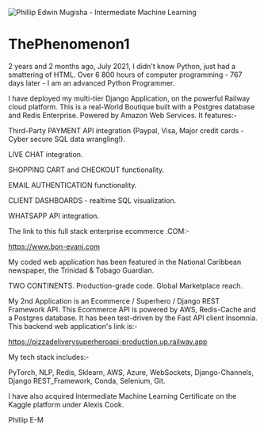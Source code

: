 ![Phillip Edwin Mugisha - Intermediate Machine Learning](https://user-images.githubusercontent.com/96743401/228430592-a377e017-2ef0-4947-94cb-5f36ffd35e50.png)
# ThePhenomenon1

2 years and 2 months ago, July 2021, I didn't know Python, just had a smattering of HTML.
Over 6 800 hours of computer programming - 767 days later - I am an advanced Python Programmer.

I have deployed my multi-tier Django Application, on the powerful Railway cloud platform. 
This is a real-World Boutique built with a Postgres database and Redis Enterprise. Powered by Amazon Web Services. It features:-

Third-Party PAYMENT API integration (Paypal, Visa, Major credit cards - Cyber secure SQL data wrangling!).

LIVE CHAT integration.

SHOPPING CART and CHECKOUT functionality.

EMAIL AUTHENTICATION functionality.

CLIENT DASHBOARDS - realtime SQL visualization.

WHATSAPP API integration.

The link to this full stack enterprise ecommerce .COM:-

https://www.bon-evani.com

My coded web application has been featured in the National Caribbean newspaper, the Trinidad & Tobago Guardian.

TWO CONTINENTS. Production-grade code. Global Marketplace reach.

My 2nd Application is an Ecommerce / Superhero / Django REST Framework API. 
This Ecommerce API is powered by AWS, Redis-Cache and a Postgres database. It has been test-driven by the Fast API client Insomnia.
This backend web application's link is:-

https://pizzadeliverysuperheroapi-production.up.railway.app

My tech stack includes:-

PyTorch,
NLP,
Redis,
Sklearn,
AWS,
Azure,
WebSockets,
Django-Channels,
Django REST_Framework,
Conda,
Selenium,
Git.

I have also acquired Intermediate Machine Learning Certificate on the Kaggle platform under Alexis Cook.

Phillip E-M
